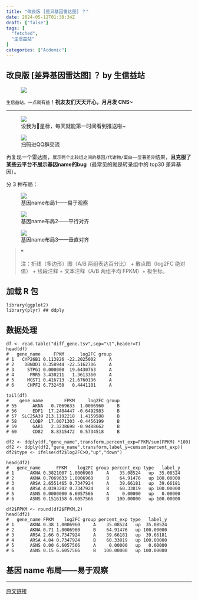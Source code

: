 ```yaml
---
title: "改良版 [差异基因雷达图] ？"
date: 2024-05-12T01:38:34Z
draft: ["false"]
tags: [
  "fetched",
  "生信益站"
]
categories: ["Acdemic"]
---
```

改良版 [差异基因雷达图] ？ by 生信益站
------
<div><section data-tool="mdnice编辑器" data-website="https://www.mdnice.com"><figure data-tool="mdnice编辑器"><img data-imgfileid="100024841" data-ratio="0.278125" data-src="https://mmbiz.qpic.cn/sz_mmbiz_gif/mhoJzVKWSib8YHxqKZIc8sEOrDbcNxTeMDEayIsol8GFIAjrdKD3sHRgd6uekX3yw9gu8qrF1sTH9vwiaVKICnew/640?wx_fmt=gif&amp;from=appmsg" data-type="gif" data-w="640" src="https://mmbiz.qpic.cn/sz_mmbiz_gif/mhoJzVKWSib8YHxqKZIc8sEOrDbcNxTeMDEayIsol8GFIAjrdKD3sHRgd6uekX3yw9gu8qrF1sTH9vwiaVKICnew/640?wx_fmt=gif&amp;from=appmsg"></figure><p data-tool="mdnice编辑器"><code>生信益站，一点就有益</code>！<strong>祝友友们天天开心，月月发 CNS~</strong></p><hr data-tool="mdnice编辑器"><figure data-tool="mdnice编辑器"><img data-imgfileid="100024837" data-ratio="0.3768518518518518" data-src="https://mmbiz.qpic.cn/sz_mmbiz_png/mhoJzVKWSib8YHxqKZIc8sEOrDbcNxTeMibEr2K8OEawIxUjLRtIzeHLx3wt3UEiaLugBR0aibmics9N8TrQiahSliaMA/640?wx_fmt=png&amp;from=appmsg" data-type="png" data-w="1080" src="https://mmbiz.qpic.cn/sz_mmbiz_png/mhoJzVKWSib8YHxqKZIc8sEOrDbcNxTeMibEr2K8OEawIxUjLRtIzeHLx3wt3UEiaLugBR0aibmics9N8TrQiahSliaMA/640?wx_fmt=png&amp;from=appmsg"><figcaption>设我为🌟星标，每天就能第一时间看到推送啦~</figcaption></figure><figure data-tool="mdnice编辑器"><img data-imgfileid="100024838" data-ratio="0.7277777777777777" data-type="png" data-w="1080" data-src="https://mmbiz.qpic.cn/sz_mmbiz_png/mhoJzVKWSib8YHxqKZIc8sEOrDbcNxTeMtPpWO0yMAUCcRTb3Z0HWWNjG8Xa8IiaCbicPcBqS26nSic1iaCQvjEb3TQ/640?wx_fmt=png&amp;from=appmsg" src="https://mmbiz.qpic.cn/sz_mmbiz_png/mhoJzVKWSib8YHxqKZIc8sEOrDbcNxTeMtPpWO0yMAUCcRTb3Z0HWWNjG8Xa8IiaCbicPcBqS26nSic1iaCQvjEb3TQ/640?wx_fmt=png&amp;from=appmsg"><figcaption>扫码进QQ群交流</figcaption></figure><p data-tool="mdnice编辑器">再复现一个雷达图，<code>展示两个比较组之间的基因/代谢物/蛋白——显著差异</code>结果，<span><strong>且克服了某些云平台不展示基因name的bug</strong></span>（<span>最常见的就是转录组中的 top30 差异基因</span>）。</p><p data-tool="mdnice编辑器">分 3 种布局：</p><figure data-tool="mdnice编辑器"><img data-imgfileid="100024840" data-ratio="1" data-src="https://mmbiz.qpic.cn/sz_mmbiz_png/mhoJzVKWSib8YHxqKZIc8sEOrDbcNxTeM4O9yESFVHUczcFMsgDQw05uicIyr61DLZicNAaY4AXbXIV9fd2wcaUog/640?wx_fmt=png&amp;from=appmsg" data-type="png" data-w="1080" src="https://mmbiz.qpic.cn/sz_mmbiz_png/mhoJzVKWSib8YHxqKZIc8sEOrDbcNxTeM4O9yESFVHUczcFMsgDQw05uicIyr61DLZicNAaY4AXbXIV9fd2wcaUog/640?wx_fmt=png&amp;from=appmsg"><figcaption>基因name布局1——易于观察</figcaption></figure><figure data-tool="mdnice编辑器"><img data-imgfileid="100024839" data-ratio="1" data-type="png" data-w="1080" data-src="https://mmbiz.qpic.cn/sz_mmbiz_png/mhoJzVKWSib8YHxqKZIc8sEOrDbcNxTeM4fpwdTamRXMIMN3UyJ2ibIpURiciaY9lODiamjMYiaHpic9b1e7WQEyZYkXg/640?wx_fmt=png&amp;from=appmsg" src="https://mmbiz.qpic.cn/sz_mmbiz_png/mhoJzVKWSib8YHxqKZIc8sEOrDbcNxTeM4fpwdTamRXMIMN3UyJ2ibIpURiciaY9lODiamjMYiaHpic9b1e7WQEyZYkXg/640?wx_fmt=png&amp;from=appmsg"><figcaption>基因name布局2——平行对齐</figcaption></figure><figure data-tool="mdnice编辑器"><img data-imgfileid="100024846" data-ratio="1" data-type="png" data-w="1080" data-src="https://mmbiz.qpic.cn/sz_mmbiz_png/mhoJzVKWSib8YHxqKZIc8sEOrDbcNxTeM5OABMfhkkLwdk6phLEXnQTicFF42oIVFODER9CJaKZJhhiaq1By9UOPA/640?wx_fmt=png&amp;from=appmsg" src="https://mmbiz.qpic.cn/sz_mmbiz_png/mhoJzVKWSib8YHxqKZIc8sEOrDbcNxTeM5OABMfhkkLwdk6phLEXnQTicFF42oIVFODER9CJaKZJhhiaq1By9UOPA/640?wx_fmt=png&amp;from=appmsg"><figcaption>基因name布局3——垂直对齐</figcaption></figure><blockquote data-tool="mdnice编辑器"><span>❝</span><p>注：折线（多边形）图（A/B 两组表达百分比） + 散点图（log2FC 绝对值） + 线段注释 + 文本注释（A/B 两组平均 FPKM）+ 极坐标。</p></blockquote><h2 data-tool="mdnice编辑器"><span></span><span>加载 R 包</span><span></span></h2><pre data-tool="mdnice编辑器"><span></span><code><span>library</span>(ggplot2)<br><span>library</span>(plyr) <span>## ddply</span><br></code></pre><h2 data-tool="mdnice编辑器"><span></span><span>数据处理</span><span></span></h2><pre data-tool="mdnice编辑器"><span></span><code>df &lt;- read.table(<span>"diff_gene.tsv"</span>,sep=<span>"\t"</span>,header=<span>T</span>)<br>head(df)<br><span>#   gene_name     FPKM      log2FC group</span><br><span># 1   CYP26B1 0.113826 -22.2025002     A</span><br><span># 2    DBNDD1 0.358944 -22.5162706     A</span><br><span># 3     STPG1 0.000000  19.6430763     A</span><br><span># 4      PRR5 3.430211   1.3613360     A</span><br><span># 5     MGST1 0.416713 -21.6760196     A</span><br><span># 6     CHPF2 6.732450   0.4441101     A</span><br><br>tail(df)<br><span>#    gene_name        FPKM     log2FC group</span><br><span># 55      AKNA   0.7069633  1.0006960     B</span><br><span># 56      EDF1  17.2404447 -0.6492983     B</span><br><span># 57  SLC25A39 213.1192218  1.4159588     B</span><br><span># 58     C1QBP  17.0071303 -0.4456199     B</span><br><span># 59      GAR1   2.3238698 -0.9488662     B</span><br><span># 60      CD82   8.8315472  0.5734518     B</span><br></code></pre><pre data-tool="mdnice编辑器"><span></span><code>df2 &lt;- ddply(df,<span>"gene_name"</span>,transform,percent_exp=FPKM/sum(FPKM) *<span>100</span>)<br>df2 &lt;- ddply(df2,<span>"gene_name"</span>,transform,label_y=cumsum(percent_exp))<br>df2$type &lt;- ifelse(df2$log2FC&gt;<span>0</span>,<span>"up"</span>,<span>"down"</span>)<br><br>head(df2)<br><span>#   gene_name      FPKM    log2FC group percent_exp type   label_y</span><br><span># 1      AKNA 0.3821007 1.0006960     A    35.08524   up  35.08524</span><br><span># 2      AKNA 0.7069633 1.0006960     B    64.91476   up 100.00000</span><br><span># 3      ARSA 2.6551465 0.7347924     A    39.66181   up  39.66181</span><br><span># 4      ARSA 4.0393202 0.7347924     B    60.33819   up 100.00000</span><br><span># 5      ASNS 0.0000000 6.6057566     A     0.00000   up   0.00000</span><br><span># 6      ASNS 0.1516158 6.6057566     B   100.00000   up 100.00000</span><br><br>df2$FPKM &lt;- round(df2$FPKM,<span>2</span>)<br>head(df2)<br><span>#   gene_name FPKM    log2FC group percent_exp type   label_y</span><br><span># 1      AKNA 0.38 1.0006960     A    35.08524   up  35.08524</span><br><span># 2      AKNA 0.71 1.0006960     B    64.91476   up 100.00000</span><br><span># 3      ARSA 2.66 0.7347924     A    39.66181   up  39.66181</span><br><span># 4      ARSA 4.04 0.7347924     B    60.33819   up 100.00000</span><br><span># 5      ASNS 0.00 6.6057566     A     0.00000   up   0.00000</span><br><span># 6      ASNS 0.15 6.6057566     B   100.00000   up 100.00000</span><br></code></pre><h2 data-tool="mdnice编辑器"><span></span><span>基因 name 布局——易于观察</span><span></span></h2><p><mp-pay-preview-filter data-offset="17"></mp-pay-preview-filter></p></section></div>  
<hr>
<a href="https://mp.weixin.qq.com/s/GfVPvGcE8nrX_UP51L1zLw",target="_blank" rel="noopener noreferrer">原文链接</a>
